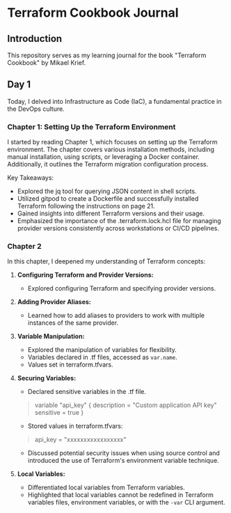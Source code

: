
# Terraform Cookbook Journal

## Introduction
This repository serves as my learning journal for the book "Terraform Cookbook" by Mikael Krief.

## Day 1
Today, I delved into Infrastructure as Code (IaC), a fundamental practice in the DevOps culture.

### Chapter 1: Setting Up the Terraform Environment
I started by reading Chapter 1, which focuses on setting up the Terraform environment. The chapter covers various installation methods, including manual installation, using scripts, or leveraging a Docker container. Additionally, it outlines the Terraform migration configuration process.

Key Takeaways:
- Explored the jq tool for querying JSON content in shell scripts.
- Utilized gitpod to create a Dockerfile and successfully installed Terraform following the instructions on page 21.
- Gained insights into different Terraform versions and their usage.
- Emphasized the importance of the .terraform.lock.hcl file for managing provider versions consistently across workstations or CI/CD pipelines.

### Chapter 2
In this chapter, I deepened my understanding of Terraform concepts:

1. **Configuring Terraform and Provider Versions:**
   - Explored configuring Terraform and specifying provider versions.

2. **Adding Provider Aliases:**
   - Learned how to add aliases to providers to work with multiple instances of the same provider.

3. **Variable Manipulation:**
   - Explored the manipulation of variables for flexibility.
   - Variables declared in .tf files, accessed as `var.name`.
   - Values set in terraform.tfvars.

4. **Securing Variables:**
   - Declared sensitive variables in the .tf file.
    >variable "api_key" {
     description = "Custom application API key"
     sensitive   = true
   }
  
   - Stored values in terraform.tfvars:
   > api_key = "xxxxxxxxxxxxxxxxx"
   - Discussed potential security issues when using source control and introduced the use of Terraform's environment variable technique.

5. **Local Variables:**
   - Differentiated local variables from Terraform variables.
   - Highlighted that local variables cannot be redefined in Terraform variables files, environment variables, or with the `-var` CLI argument.
